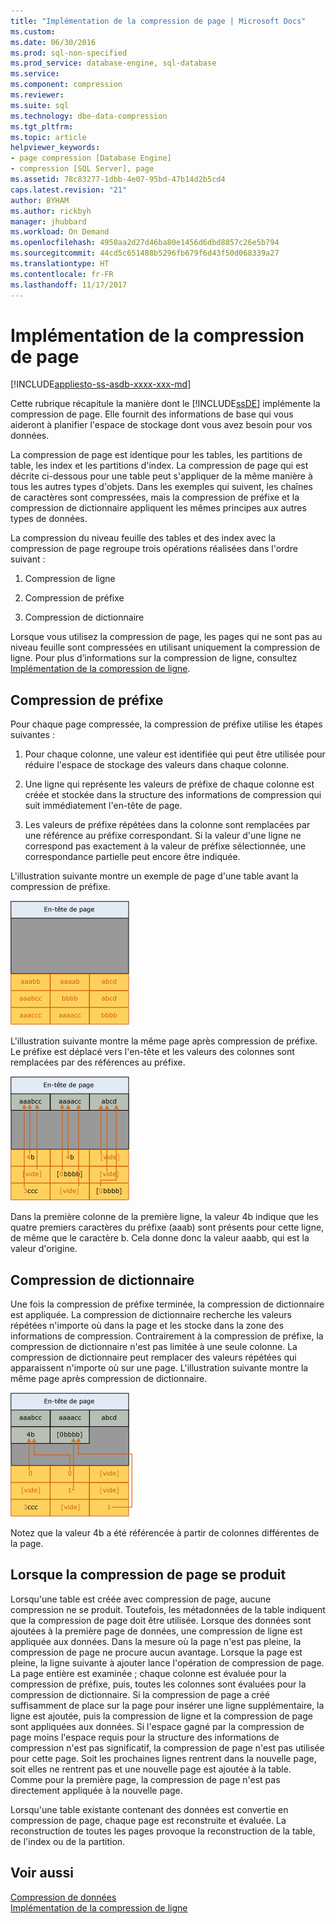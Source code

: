 ```yaml
---
title: "Implémentation de la compression de page | Microsoft Docs"
ms.custom: 
ms.date: 06/30/2016
ms.prod: sql-non-specified
ms.prod_service: database-engine, sql-database
ms.service: 
ms.component: compression
ms.reviewer: 
ms.suite: sql
ms.technology: dbe-data-compression
ms.tgt_pltfrm: 
ms.topic: article
helpviewer_keywords:
- page compression [Database Engine]
- compression [SQL Server], page
ms.assetid: 78c83277-1dbb-4e07-95bd-47b14d2b5cd4
caps.latest.revision: "21"
author: BYHAM
ms.author: rickbyh
manager: jhubbard
ms.workload: On Demand
ms.openlocfilehash: 4950aa2d27d46ba80e1456d6dbd8857c26e5b794
ms.sourcegitcommit: 44cd5c651488b5296fb679f6d43f50d068339a27
ms.translationtype: HT
ms.contentlocale: fr-FR
ms.lasthandoff: 11/17/2017
---
```

# <a name="page-compression-implementation"></a>Implémentation de la compression de page
[!INCLUDE[appliesto-ss-asdb-xxxx-xxx-md](../../includes/appliesto-ss-asdb-xxxx-xxx-md.md)]

  Cette rubrique récapitule la manière dont le [!INCLUDE[ssDE](../../includes/ssde-md.md)] implémente la compression de page. Elle fournit des informations de base qui vous aideront à planifier l'espace de stockage dont vous avez besoin pour vos données.  
  
 La compression de page est identique pour les tables, les partitions de table, les index et les partitions d'index. La compression de page qui est décrite ci-dessous pour une table peut s'appliquer de la même manière à tous les autres types d'objets. Dans les exemples qui suivent, les chaînes de caractères sont compressées, mais la compression de préfixe et la compression de dictionnaire appliquent les mêmes principes aux autres types de données.  
  
 La compression du niveau feuille des tables et des index avec la compression de page regroupe trois opérations réalisées dans l'ordre suivant :  
  
1.  Compression de ligne  
  
2.  Compression de préfixe  
  
3.  Compression de dictionnaire  
  
 Lorsque vous utilisez la compression de page, les pages qui ne sont pas au niveau feuille sont compressées en utilisant uniquement la compression de ligne. Pour plus d’informations sur la compression de ligne, consultez [Implémentation de la compression de ligne](../../relational-databases/data-compression/row-compression-implementation.md).  
  
## <a name="prefix-compression"></a>Compression de préfixe  
 Pour chaque page compressée, la compression de préfixe utilise les étapes suivantes :  
  
1.  Pour chaque colonne, une valeur est identifiée qui peut être utilisée pour réduire l'espace de stockage des valeurs dans chaque colonne.  
  
2.  Une ligne qui représente les valeurs de préfixe de chaque colonne est créée et stockée dans la structure des informations de compression qui suit immédiatement l'en-tête de page.  
  
3.  Les valeurs de préfixe répétées dans la colonne sont remplacées par une référence au préfixe correspondant. Si la valeur d'une ligne ne correspond pas exactement à la valeur de préfixe sélectionnée, une correspondance partielle peut encore être indiquée.  
  
 L'illustration suivante montre un exemple de page d'une table avant la compression de préfixe.  
  
 ![Page avant compression de préfixe](../../relational-databases/data-compression/media/skt-tblcompression1c.gif "Page avant compression de préfixe")  
  
 L'illustration suivante montre la même page après compression de préfixe. Le préfixe est déplacé vers l'en-tête et les valeurs des colonnes sont remplacées par des références au préfixe.  
  
 ![Page après compression de préfixe](../../relational-databases/data-compression/media/tblcompression2.gif "Page après compression de préfixe")  
  
 Dans la première colonne de la première ligne, la valeur 4b indique que les quatre premiers caractères du préfixe (aaab) sont présents pour cette ligne, de même que le caractère b. Cela donne donc la valeur aaabb, qui est la valeur d'origine.  
  
## <a name="dictionary-compression"></a>Compression de dictionnaire  
 Une fois la compression de préfixe terminée, la compression de dictionnaire est appliquée. La compression de dictionnaire recherche les valeurs répétées n'importe où dans la page et les stocke dans la zone des informations de compression. Contrairement à la compression de préfixe, la compression de dictionnaire n'est pas limitée à une seule colonne. La compression de dictionnaire peut remplacer des valeurs répétées qui apparaissent n'importe où sur une page. L'illustration suivante montre la même page après compression de dictionnaire.  
  
 ![Page après compression de dictionnaire](../../relational-databases/data-compression/media/tblcompression3.gif "Page après compression de dictionnaire")  
  
 Notez que la valeur 4b a été référencée à partir de colonnes différentes de la page.  
  
## <a name="when-page-compression-occurs"></a>Lorsque la compression de page se produit  
 Lorsqu'une table est créée avec compression de page, aucune compression ne se produit. Toutefois, les métadonnées de la table indiquent que la compression de page doit être utilisée. Lorsque des données sont ajoutées à la première page de données, une compression de ligne est appliquée aux données. Dans la mesure où la page n'est pas pleine, la compression de page ne procure aucun avantage. Lorsque la page est pleine, la ligne suivante à ajouter lance l'opération de compression de page. La page entière est examinée ; chaque colonne est évaluée pour la compression de préfixe, puis, toutes les colonnes sont évaluées pour la compression de dictionnaire. Si la compression de page a créé suffisamment de place sur la page pour insérer une ligne supplémentaire, la ligne est ajoutée, puis la compression de ligne et la compression de page sont appliquées aux données. Si l'espace gagné par la compression de page moins l'espace requis pour la structure des informations de compression n'est pas significatif, la compression de page n'est pas utilisée pour cette page. Soit les prochaines lignes rentrent dans la nouvelle page, soit elles ne rentrent pas et une nouvelle page est ajoutée à la table. Comme pour la première page, la compression de page n'est pas directement appliquée à la nouvelle page.  
  
 Lorsqu'une table existante contenant des données est convertie en compression de page, chaque page est reconstruite et évaluée. La reconstruction de toutes les pages provoque la reconstruction de la table, de l'index ou de la partition.  
  
## <a name="see-also"></a>Voir aussi  
 [Compression de données](../../relational-databases/data-compression/data-compression.md)   
 [Implémentation de la compression de ligne](../../relational-databases/data-compression/row-compression-implementation.md)  
  
  
